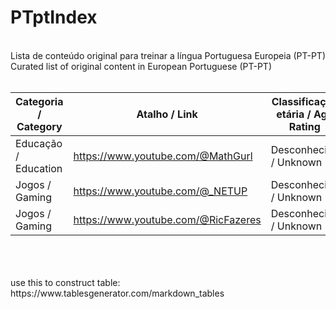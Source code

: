 # PTptIndex
<br>
Lista de conteúdo original para treinar a língua Portuguesa Europeia (PT-PT) <br>
Curated list of original content in European Portuguese (PT-PT) 
<br>
<br>

| Categoria / Category | Atalho / Link                       | Classificação etária / Age Rating |
|----------------------|-------------------------------------|-----------------------------------|
| Educação / Education | https://www.youtube.com/@MathGurl   | Desconhecida / Unknown            |
| Jogos / Gaming       | https://www.youtube.com/@_NETUP     | Desconhecida / Unknown            |
| Jogos / Gaming       | https://www.youtube.com/@RicFazeres | Desconhecida / Unknown            |

<br>
<br>
<br>
use this to construct table:
https://www.tablesgenerator.com/markdown_tables
